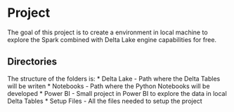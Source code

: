 # Project

The goal of this project is to create a environment in local machine to explore the Spark combined with Delta Lake engine capabilities for free.

## Directories

The structure of the folders is:
    * Delta Lake  - Path where the Delta Tables will be writen
    * Notebooks   - Path where the Python Notebooks will be developed
    * Power BI    - Small project in Power BI to explore the data in local Delta Tables
    * Setup Files - All the files needed to setup the project